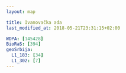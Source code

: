 ```yaml
---
layout: map

title: Ivanovačka ada
last_modified_at: 2018-05-21T23:31:15+02:00

WDPA: [145428]
BioRaS: [394]
geoSrbija:
  L1_183: [34]
  L1_302: [7]
---
```

